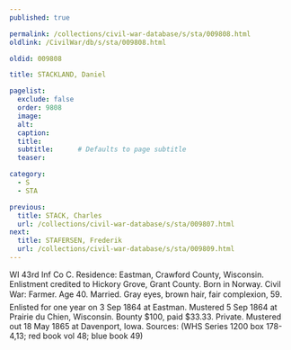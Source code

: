 ```yaml
---
published: true

permalink: /collections/civil-war-database/s/sta/009808.html
oldlink: /CivilWar/db/s/sta/009808.html

oldid: 009808

title: STACKLAND, Daniel

pagelist:
  exclude: false
  order: 9808
  image: 
  alt:
  caption:
  title:
  subtitle:      # Defaults to page subtitle
  teaser:

category: 
  - S 
  - STA

previous:
  title: STACK, Charles
  url: /collections/civil-war-database/s/sta/009807.html  
next:
  title: STAFERSEN, Frederik
  url: /collections/civil-war-database/s/sta/009809.html   
---
```

WI 43rd Inf Co C. Residence: Eastman, Crawford County, Wisconsin. Enlistment credited to Hickory Grove, Grant County. Born in Norway. Civil War: Farmer. Age 40. Married. Gray eyes, brown hair, fair complexion, 5&#146;9&#148;. Enlisted for one year on 3 Sep 1864 at Eastman. Mustered 5 Sep 1864 at Prairie du Chien, Wisconsin. Bounty $100, paid $33.33. Private. Mustered out 18 May 1865 at Davenport, Iowa. Sources: (WHS Series 1200 box 178-4,13; red book vol 48; blue book 49)
